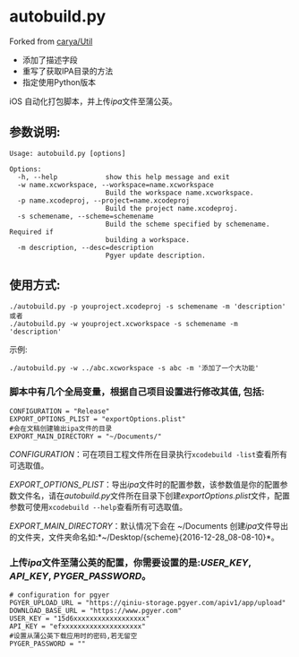 # autobuild.py

Forked from [carya/Util](https://github.com/carya/Util)
- 添加了描述字段
- 重写了获取IPA目录的方法
- 指定使用Python版本

iOS 自动化打包脚本，并上传*ipa*文件至蒲公英。
## 参数说明:

```
Usage: autobuild.py [options]

Options:
  -h, --help            show this help message and exit
  -w name.xcworkspace, --workspace=name.xcworkspace
                        Build the workspace name.xcworkspace.
  -p name.xcodeproj, --project=name.xcodeproj
                        Build the project name.xcodeproj.
  -s schemename, --scheme=schemename
                        Build the scheme specified by schemename. Required if
                        building a workspace.
  -m description, --desc=description
                        Pgyer update description.
```

## 使用方式:
```
./autobuild.py -p youproject.xcodeproj -s schemename -m 'description'
或者
./autobuild.py -w youproject.xcworkspace -s schemename -m 'description'
```

示例:
```
./autobuild.py -w ../abc.xcworkspace -s abc -m '添加了一个大功能'
```

### 脚本中有几个全局变量，根据自己项目设置进行修改其值, 包括:

```
CONFIGURATION = "Release"
EXPORT_OPTIONS_PLIST = "exportOptions.plist"
#会在文稿创建输出ipa文件的目录
EXPORT_MAIN_DIRECTORY = "~/Documents/"
```

*CONFIGURATION*：可在项目工程文件所在目录执行`xcodebuild -list`查看所有可选取值。

*EXPORT_OPTIONS_PLIST*：导出*ipa*文件时的配置参数，该参数值是你的配置参数文件名，请在*autobuild.py*文件所在目录下创建*exportOptions.plist*文件，配置参数可使用`xcodebuild --help`查看所有可选取值。

*EXPORT_MAIN_DIRECTORY*：默认情况下会在 ~/Documents 创建*ipa*文件导出的文件夹，文件夹命名如:*~/Desktop/{scheme}{2016-12-28_08-08-10}*。

### 上传*ipa*文件至蒲公英的配置，你需要设置的是:*USER_KEY*, *API_KEY*, *PYGER_PASSWORD*。

```
# configuration for pgyer
PGYER_UPLOAD_URL = "https://qiniu-storage.pgyer.com/apiv1/app/upload"
DOWNLOAD_BASE_URL = "https://www.pgyer.com"
USER_KEY = "15d6xxxxxxxxxxxxxxxxxx"
API_KEY = "efxxxxxxxxxxxxxxxxxxxx"
#设置从蒲公英下载应用时的密码,若无留空
PYGER_PASSWORD = "" 
```


